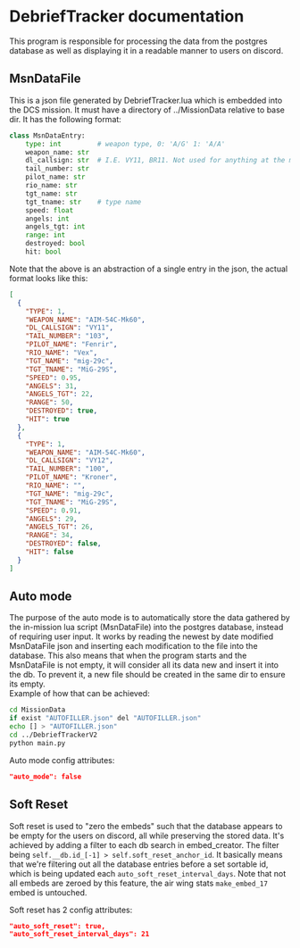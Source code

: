 # DebriefTracker documentation
This program is responsible for processing the data from the postgres database
as well as displaying it in a readable manner to users on discord.

## MsnDataFile
This is a json file generated by DebriefTracker.lua which is embedded into
the DCS mission. It must have a directory of ../MissionData relative to base dir.
It has the following format:
```python 
class MsnDataEntry:
    type: int         # weapon type, 0: 'A/G' 1: 'A/A'
    weapon_name: str
    dl_callsign: str  # I.E. VY11, BR11. Not used for anything at the moment
    tail_number: str
    pilot_name: str
    rio_name: str
    tgt_name: str
    tgt_tname: str    # type name
    speed: float
    angels: int
    angels_tgt: int
    range: int
    destroyed: bool
    hit: bool
```
Note that the above is an abstraction of a single entry in the json, the actual format looks like this:
```json
[
  {
    "TYPE": 1,
    "WEAPON_NAME": "AIM-54C-Mk60",
    "DL_CALLSIGN": "VY11",
    "TAIL_NUMBER": "103",
    "PILOT_NAME": "Fenrir",
    "RIO_NAME": "Vex",
    "TGT_NAME": "mig-29c",
    "TGT_TNAME": "MiG-29S",
    "SPEED": 0.95,
    "ANGELS": 31,
    "ANGELS_TGT": 22,
    "RANGE": 50,
    "DESTROYED": true,
    "HIT": true
  },
  {
    "TYPE": 1,
    "WEAPON_NAME": "AIM-54C-Mk60",
    "DL_CALLSIGN": "VY12",
    "TAIL_NUMBER": "100",
    "PILOT_NAME": "Kroner",
    "RIO_NAME": "",
    "TGT_NAME": "mig-29c",
    "TGT_TNAME": "MiG-29S",
    "SPEED": 0.91,
    "ANGELS": 29,
    "ANGELS_TGT": 26,
    "RANGE": 34,
    "DESTROYED": false,
    "HIT": false
  }
]
```

## Auto mode
The purpose of the auto mode is to automatically store the data gathered 
by the in-mission lua script (MsnDataFile) into the postgres database,
instead of requiring user input. It works by reading the newest 
by date modified MsnDataFile json and inserting each modification to the file
into the database. This also means that when the program starts and the
MsnDataFile is not empty, it will consider all its data new and insert
it into the db. To prevent it, a new file should be created in the same
dir to ensure its empty.\
Example of how that can be achieved:
```bash
cd MissionData
if exist "AUTOFILLER.json" del "AUTOFILLER.json"
echo [] > "AUTOFILLER.json"
cd ../DebriefTrackerV2
python main.py
```
Auto mode config attributes:
```json
"auto_mode": false
```

## Soft Reset
Soft reset is used to "zero the embeds" such that the database appears to 
be empty for the users on discord, all while preserving the stored data. 
It's achieved by adding a filter to each db search in embed_creator. 
The filter being ```self.__db.id_[-1] > self.soft_reset_anchor_id```.
It basically means that we're filtering out all the database entries
before a set sortable id, which is being updated each ``auto_soft_reset_interval_days``.
Note that not all embeds are zeroed by this feature, the air wing stats ``make_embed_17``
embed is untouched.

Soft reset has 2 config attributes:
```json
"auto_soft_reset": true,           
"auto_soft_reset_interval_days": 21
```